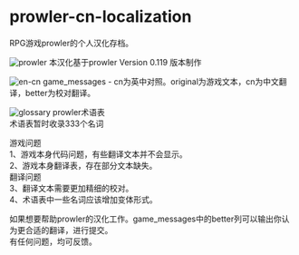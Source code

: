 # prowler-cn-localization
RPG游戏prowler的个人汉化存档。<br>

![prowler](https://img.itch.zone/aW1nLzE3OTU2MjA2LnBuZw==/original/normAh.png)
本汉化基于prowler Version 0.119 版本制作<br>

![en-cn](https://pic1.imgdb.cn/item/6828684158cb8da5c8f92364.png)
game_messages - cn为英中对照。original为游戏文本，cn为中文翻译，better为校对翻译。<br>


![glossary](https://pic1.imgdb.cn/item/6828684158cb8da5c8f92365.png)
prowler术语表<br>
术语表暂时收录333个名词<br>

游戏问题<br>
1、游戏本身代码问题，有些翻译文本并不会显示。<br>
2、游戏本身翻译表，存在部分文本缺失。<br>
翻译问题<br>
3、翻译文本需要更加精细的校对。<br>
4、术语表中一些名词应该增加变体形式。<br>

如果想要帮助prowler的汉化工作。game_messages中的better列可以输出你认为更合适的翻译，进行提交。<br>
有任何问题，均可反馈。
